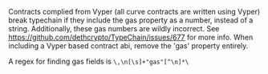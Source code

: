 Contracts complied from Vyper (all curve contracts are written using Vyper) break typechain if they include the gas property as a number, instead of a string. Additionally, these gas numbers are wildly incorrect. See https://github.com/dethcrypto/TypeChain/issues/677 for more info. When including a Vyper based contract abi, remove the 'gas' property entirely.

A regex for finding gas fields is `\,\n[\s]+"gas"[^\n]*\`
